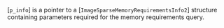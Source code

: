 [`p_info`] is a pointer to a [`ImageSparseMemoryRequirementsInfo2`]
structure containing parameters required for the memory requirements
query.